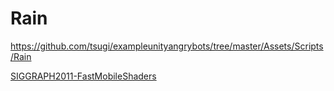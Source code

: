 
# Rain

https://github.com/tsugi/exampleunityangrybots/tree/master/Assets/Scripts/Rain

[SIGGRAPH2011-FastMobileShaders](https://blog-api.unity.com/sites/default/files/2011/08/FastMobileShaders_siggraph2011.pdf)
